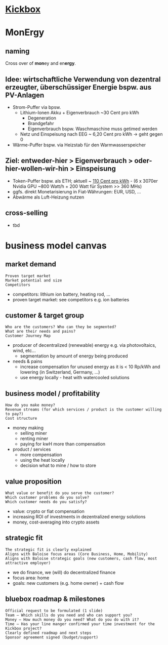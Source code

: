 # [Kickbox](https://home.getkickbox.com/#about)

# MonErgy

## naming
Cross over of **mon**ey and en**ergy**. 

## Idee: wirtschaftliche Verwendung von dezentral erzeugter, überschüssiger Energie bspw. aus PV-Anlagen
 - Strom-Puffer via bpsw. 
   - Lithium-Ionen Akku + Eigenverbrauch ~30 Cent pro kWh
     - Degeneration 
     - Brandgefahr
     - Eigenverbrauch bspw. Waschmaschine muss getimed werden
   - Netz und Einspeisung nach EEG ~ 6,20 Cent pro kWh -> geht gegen 0
 - Wärme-Puffer bspw. via Heizstab für den Warmwasserspeicher 

## Ziel: entweder-hier > Eigenverbrauch > oder-hier-wollen-wir-hin > Einspeisung

 - Token-Puffer bspw. als ETH; aktuell ~ [110 Cent pro kWh](https://whattomine.com) - (6 x 3070er Nvidia GPU ~800 Watt/h + 200 Watt für System >> 360 MHs) 
  - ggfs. direkt Monetarisierung in Fiat-Währungen: EUR, USD, ...
  - Abwärme als Luft-Heizung nutzen

## cross-selling
 - tbd

# business model canvas

## market demand

```
Proven target market
Market potential and size
Competitors
```

 - competitors: lithium ion battery, heating rod, ...
 - proven target market: see competitors e.g. ion batteries

## customer & target group

```
Who are the customers? Who can they be segmented?
What are their needs and pains?
Customer Journey Map
```
 - producer of decentralized (renewable) energy e.g. via photovoltaics, wind, etc...
    - segmentation by amount of energy being produced
 - needs & pains
    - increase compensation for unused energy as it is < 10 Rp/kWh and lowering (in Switzerland, Germany, ...)
    - use energy locally - heat with watercooled solutions

## business model / profitability 

```
How do you make money? 
Revenue streams (for which services / product is the customer willing to pay?)
Cost structure
```
 - money making
    - selling miner
    - renting miner
    - paying for kwH more than compensation
 - product / services
    - more compensation
    - using the heat locally
    - decision what to mine / how to store

## value proposition

```
What value or benefit do you serve the customer?
Which customer problems do you solve?
Which customer needs do you satisfy? 
```
 - value: crypto or fiat compensation 
 - increasing ROI of investments in dezentralized energy solutions
 - money, cost-averaging into crypto assets

## strategic fit

```
The strategic fit is clearly explained
Aligns with Baloise focus areas (Core Business, Home, Mobility)
Aligns with Baloise strategic goals (new customers, cash flow, most attractive employer)
```
 - we do finance, we (will) do decentralized finance
 - focus area: home
 - goals: new customers (e.g. home owner) + cash flow

## bluebox roadmap & milestones

```
Official request to be formulated (1 slide)
Team – Which skills do you need and who can support you?
Money – How much money do you need? What do you do with it?
Time – Has your line manger confirmed your time investment for the Kickbox project?
Clearly defined roadmap and next steps
Sponsor agreement signed (budget/support)
```
